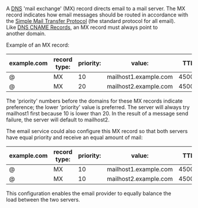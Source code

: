 A [DNS](dns.md) 'mail exchange' (MX) record directs email to a mail server. The MX record indicates how email messages should be routed in accordance with the [Simple Mail Transfer Protocol]() (the standard protocol for all email). Like [DNS CNAME Records](cname.md), an MX record must always point to another domain.

Example of an MX record:

|example.com|record type:|priority:|value:|TTL|
|---|---|---|---|---|
|@|MX|10|mailhost1.example.com|45000|
|@|MX|20|mailhost2.example.com|45000|

The 'priority' numbers before the domains for these MX records indicate preference; the lower 'priority' value is preferred. The server will always try mailhost1 first because 10 is lower than 20. In the result of a message send failure, the server will default to mailhost2.

The email service could also configure this MX record so that both servers have equal priority and receive an equal amount of mail:

|example.com|record type:|priority:|value:|TTL|
|---|---|---|---|---|
|@|MX|10|mailhost1.example.com|45000|
|@|MX|10|mailhost2.example.com|45000|

This configuration enables the email provider to equally balance the load between the two servers.